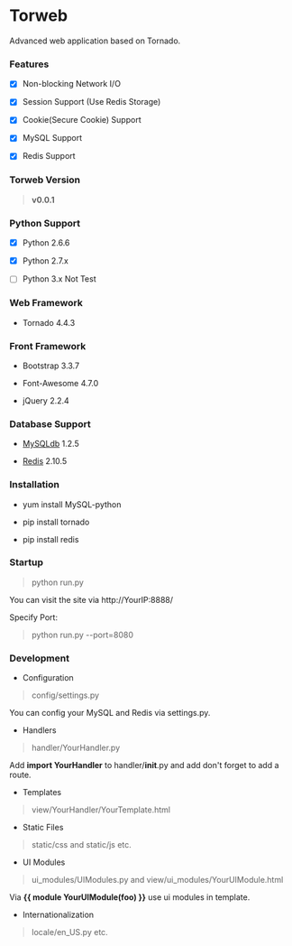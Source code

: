 # Torweb

Advanced web application based on Tornado.


### Features

- [x] Non-blocking Network I/O

- [x] Session Support (Use Redis Storage)

- [x] Cookie(Secure Cookie) Support

- [x] MySQL Support

- [x] Redis Support


### Torweb Version

> **v0.0.1**


### Python Support

- [x] Python 2.6.6

- [x] Python 2.7.x

- [ ] Python 3.x Not Test


### Web Framework

* Tornado 4.4.3


### Front Framework

* Bootstrap 3.3.7

* Font-Awesome 4.7.0

* jQuery 2.2.4


### Database Support

* [MySQLdb](https://pypi.python.org/pypi/MySQL-python) 1.2.5

* [Redis](https://pypi.python.org/pypi/redis) 2.10.5


### Installation

* yum install MySQL-python

* pip install tornado

* pip install redis


### Startup

> python run.py

You can visit the site via http://YourIP:8888/

Specify Port:

> python run.py --port=8080


### Development

* Configuration

> config/settings.py

You can config your MySQL and Redis via settings.py.

* Handlers

> handler/YourHandler.py

Add **import YourHandler** to handler/__init__.py and add don't forget to add a route.

* Templates

> view/YourHandler/YourTemplate.html

* Static Files

> static/css and static/js etc.

* UI Modules

> ui_modules/UIModules.py and view/ui_modules/YourUIModule.html

Via **{{ module YourUIModule(foo) }}** use ui modules in template.

* Internationalization

> locale/en_US.py etc.
